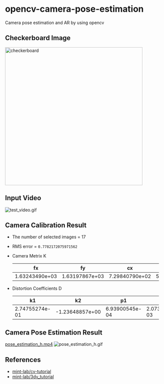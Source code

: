 # opencv-camera-pose-estimation

Camera pose estimation and AR by using opencv

## Checkerboard Image

<img width="450" alt="checkerboard" src="https://github.com/hyotaime/opencv-camera-calibration/assets/109580929/bdfa8996-654f-43a0-9c73-0362247e451a">

## Input Video
![test_video.gif](test_video.gif)

## Camera Calibration Result

* The number of selected images = 17
* RMS error = `0.7782172075971562`
* Camera Metrix K

  | fx             | fy             | cx             | cy             |
  |----------------|----------------|----------------|----------------|
  | 1.63243490e+03 | 1.63197867e+03 | 7.29840790e+02 | 5.41535124e+02 |
* Distortion Coefficients D

  | k1             | k2              | p1             | p2             | k3             |
  |----------------|-----------------|----------------|----------------|----------------|
  | 2.74755274e-01 | -1.23648857e+00 | 6.93900545e-04 | 2.07391502e-03 | 1.84649263e+00 |

## Camera Pose Estimation Result
[pose_estimation_h.mp4](pose_estimation_h.mp4)
![pose_estimation_h.gif](pose_estimation_h.gif)

## References
* [mint-lab/cv-tutorial](https://github.com/mint-lab/cv_tutorial)
* [mint-lab/3dv_tutorial](https://github.com/mint-lab/3dv_tutorial)
